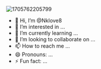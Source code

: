 ![1705762205799](https://github.com/Nklove8/Nklove8/assets/157267610/af725b8c-1b84-4504-91ed-a9153591cefd)
- 👋 Hi, I’m @Nklove8
- 👀 I’m interested in ...
- 🌱 I’m currently learning ...
- 💞️ I’m looking to collaborate on ...
- 📫 How to reach me ...
- 😄 Pronouns: ...
- ⚡ Fun fact: ...

<!---
Nklove8/Nklove8 is a ✨ special ✨ repository because its `README.md` (this file) appears on your GitHub profile.
You can click the Preview link to take a look at your changes.
--->
